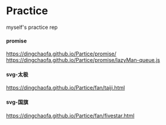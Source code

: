 # Practice
myself's practice rep

#### promise
https://dingchaofa.github.io/Partice/promise/  
https://dingchaofa.github.io/Partice/promise/lazyMan-queue.js

#### svg-太极  
https://dingchaofa.github.io/Partice/fan/taiji.html

#### svg-国旗  
https://dingchaofa.github.io/Partice/fan/fivestar.html